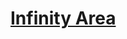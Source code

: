 # [Infinity Area](https://codingcompetitions.withgoogle.com/kickstart/round/00000000008caa74/0000000000acf079)